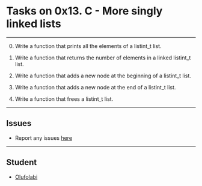 # Tasks on  0x13. C - More singly linked lists

---

0. Write a function that prints all the elements of a listint_t list.

1. Write a function that returns the number of elements in a linked listint_t list.

2. Write a function that adds a new node at the beginning of a listint_t list.

3. Write a function that adds a new node at the end of a listint_t list.

4. Write a function that frees a listint_t list.


---

## Issues

+ Report any issues [here](https://github.com/oolufolabii/alx-low_level_programming/issues)

---

## Student

+ [Olufolabi](github.com/oolufolabii/)
